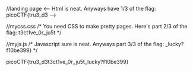 //landing page
<-- Html is neat. Anyways have 1/3 of the flag: picoCTF{tru3_d3 -->


//mycss.css
/* You need CSS to make pretty pages. Here's part 2/3 of the flag: t3ct1ve_0r_ju5t */

//myjs.js
/* Javascript sure is neat. Anyways part 3/3 of the flag: _lucky?f10be399} */

picoCTF{tru3_d3t3ct1ve_0r_ju5t_lucky?f10be399}
